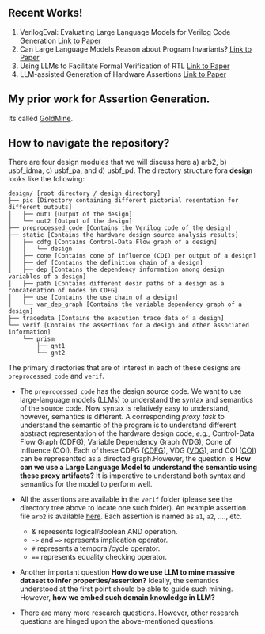 ## Recent Works!

 1. VerilogEval: Evaluating Large Language Models for Verilog Code Generation [Link to Paper](https://arxiv.org/pdf/2309.07544.pdf)
 2. Can Large Language Models Reason about Program Invariants? [Link to Paper](https://openreview.net/pdf?id=mXv2aVqUGG)
 3. Using LLMs to Facilitate Formal Verification of RTL [Link to Paper](https://browse.arxiv.org/pdf/2309.09437.pdf)
 4. LLM-assisted Generation of Hardware Assertions [Link to Paper](https://arxiv.org/pdf/2306.14027.pdf)

## My prior work for Assertion Generation.
Its called [GoldMine](http://goldmine.csl.illinois.edu/).

## How to navigate the repository?
There are four design modules that we will discuss here a) arb2, b) usbf_idma, c) usbf_pa, and d) usbf_pd. The directory structure fora **design** looks like the following:

    design/ [root directory / design directory]
    ├── pic [Directory containing different pictorial resentation for different outputs]
    │   ├── out1 [Output of the design]
    │   └── out2 [Output of the design]
    ├── preprocessed_code [Contains the Verilog code of the design]
    ├── static [Contains the hardware design source analysis results]
    │   ├── cdfg [Contains Control-Data Flow graph of a design]
    │   │   └── design
    │   ├── cone [Contains cone of influence (COI) per output of a design]
    │   ├── def [Contains the definition chain of a design]
    │   ├── dep [Contains the dependency information among design variables of a design]
    │   ├── path [Contains different desin paths of a design as a concatenation of nodes in CDFG]
    │   ├── use [Contains the use chain of a design]
    │   └── var_dep_graph [Contains the variable dependency graph of a design]
    ├── tracedata [Contains the execution trace data of a design]
    └── verif [Contains the assertions for a design and other associated information]
        └── prism
            ├── gnt1
            └── gnt2

 The primary directories that are of interest in each of these designs are `preprocessed_code` and `verif`.
 

 - The `preprocessed_code` has the design source code. We want to use large-language models (LLMs) to understand the syntax and semantics of the source code. Now syntax is relatively easy to understand, however, semantics is different. A corresponding *proxy task* to understand the semantic of the program is to understand different abstract representation of the hardware design code, *e.g.,* Control-Data Flow Graph (CDFG), Variable Dependency Graph (VDG), Cone of Influence (COI). Each of these CDFG ([CDFG](arb2/static/cdfg/arb2/arb2.pdf)), VDG ([VDG](arb2/static/var_dep_graph/arb2.pdf)), and COI ([COI](arb2/static/cone/gnt1.pdf)) can be representted as a directed graph.However, the question is **How can we use a Large Language Model to understand the semantic using these proxy artifacts?** It is imperative to understand both syntax and semantics for the model to perform well.

 - All the assertions are available in the `verif` folder (please see the directory tree above to locate one such folder). An example assertion file `arb2` is available [here](arb2/verif/prism/gnt2/gnt2.gold). Each assertion is named as `a1`, `a2`, ...., etc.
     - & represents logical/Boolean AND operation.
     - `->` and `=>` represents implication operator.
     - `#` represents a temporal/cycle operator.
     - `==` represents equality checking operator.
       
- Another important question **How do we use LLM to mine massive dataset to infer properties/assertion?** Ideally, the semantics understood at the first point should be able to guide such mining. However, **how we embed such domain knowledge in LLM?**

- There are many more research questions. However, other research questions are hinged upon the above-mentioned questions.

<!--stackedit_data:
eyJoaXN0b3J5IjpbLTIwNzg3NjQxMTcsODQwNDk3NzcxLDY2OD
c4MTYzNywtMjA3NDU5NzY0MywtMTg1Nzk1NzYsMTg0NTYyMjU1
NF19
-->